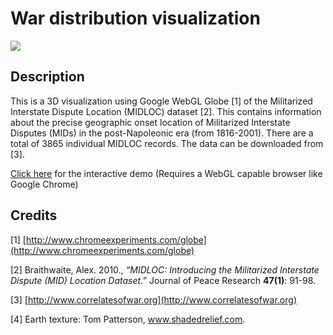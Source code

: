 War distribution visualization
==============================


![](http://warvisualization.s3-website-us-east-1.amazonaws.com/preview.png)
## Description
This is a 3D visualization using Google WebGL Globe [1] of the Militarized Interstate Dispute Location (MIDLOC) dataset [2]. This contains information about the precise geographic onset location of Militarized Interstate Disputes (MIDs) in the post-Napoleonic era (from 1816-2001). There are a total of 3865 individual MIDLOC records. The data can be downloaded from [3].

[Click here](warvisualization.s3-website-us-east-1.amazonaws.com) for the interactive demo (Requires a WebGL capable browser like Google Chrome)

## Credits
[1] [http://www.chromeexperiments.com/globe](http://www.chromeexperiments.com/globe)

[2] Braithwaite, Alex. 2010., *“MIDLOC: Introducing the Militarized Interstate Dispute (MID) Location Dataset.”* Journal of Peace Research **47(1)**: 91-98.

[3] [http://www.correlatesofwar.org](http://www.correlatesofwar.org)

[4] Earth texture: Tom Patterson, www.shadedrelief.com.
